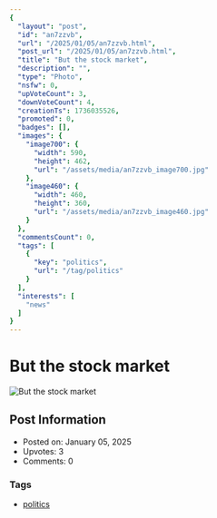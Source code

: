```yaml
---
{
  "layout": "post",
  "id": "an7zzvb",
  "url": "/2025/01/05/an7zzvb.html",
  "post_url": "/2025/01/05/an7zzvb.html",
  "title": "But the stock market",
  "description": "",
  "type": "Photo",
  "nsfw": 0,
  "upVoteCount": 3,
  "downVoteCount": 4,
  "creationTs": 1736035526,
  "promoted": 0,
  "badges": [],
  "images": {
    "image700": {
      "width": 590,
      "height": 462,
      "url": "/assets/media/an7zzvb_image700.jpg"
    },
    "image460": {
      "width": 460,
      "height": 360,
      "url": "/assets/media/an7zzvb_image460.jpg"
    }
  },
  "commentsCount": 0,
  "tags": [
    {
      "key": "politics",
      "url": "/tag/politics"
    }
  ],
  "interests": [
    "news"
  ]
}
---
```


# But the stock market

![But the stock market](/assets/media/an7zzvb_image700.jpg)

## Post Information

- Posted on: January 05, 2025
- Upvotes: 3
- Comments: 0

### Tags

- [politics](/tag/politics)
